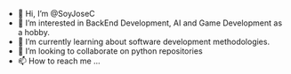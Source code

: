 - 👋 Hi, I’m @SoyJoseC
- 👀 I’m interested in BackEnd Development, AI and Game Development as a hobby.
- 🌱 I’m currently learning about software development methodologies.
- 💞️ I’m looking to collaborate on python repositories
- 📫 How to reach me ...

<!---
SoyJoseC/SoyJoseC is a ✨ special ✨ repository because its `README.md` (this file) appears on your GitHub profile.
You can click the Preview link to take a look at your changes.
--->
